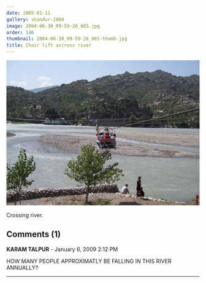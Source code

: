 ```yaml
---
date: 2005-01-11
gallery: shandur-2004
image: 2004-06-30_09-59-26_065.jpg
order: 146
thumbnail: 2004-06-30_09-59-26_065-thumb.jpg
title: Chair lift accross river
---
```


![Chair lift accross river](./2004-06-30_09-59-26_065.jpg)

Crossing river.

<div id="comments">

## Comments (1)

**KARAM TALPUR** - January  6, 2009  2:12 PM

HOW MANY PEOPLE APPROXIMATLY BE FALLING IN THIS RIVER ANNUALLY?

---

</div>